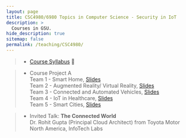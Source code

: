 ```yaml
---
layout: page
title: CSC4980/6980 Topics in Computer Science - Security in IoT
description: >
  Courses in GSU.
hide_description: true
sitemap: false
permalink: /teaching/CSC4980/
---
```


> - [Course Syllabus](Syllabus-CSC4980&6980.pdf) 📃 <br>

> - Course Project A <br>
> Team 1 - Smart Home, [Slides](ProjectA/SmartHome.pdf)<br>
> Team 2 - Augmented Reality/ Virtual Reality, [Slides](ProjectA/ARVR.pdf)<br>
> Team 3 - Connected and Automated Vehicles, [Slides](ProjectA/CAV.pdf)<br>
> Team 4 - IoT in Healthcare, [Slides](ProjectA/Healthcare.pdf)<br>
> Team 5 - Smart Cities, [Slides](ProjectA/SmartCities.pdf)<br>


<!-- > - Course Project B <br>
> Team 1 - IoT Based Accident Detection System, [Video](), [Poster]()
> Team 2 - IoT Based Smart Door Lock System, [Video](), [Poster]()
> Team 3 - Soil to Cloud IoT System, [Video](), [Poster]() -->

> - Invited Talk: **The Connected World** <br>
> Dr. Rohit Gupta (Principal Cloud Architect) from Toyota Motor North America, InfoTech Labs <br>
